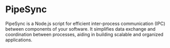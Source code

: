 # PipeSync
PipeSync is a Node.js script for efficient inter-process communication (IPC) between components of your software. It simplifies data exchange and coordination between processes, aiding in building scalable and organized applications.
